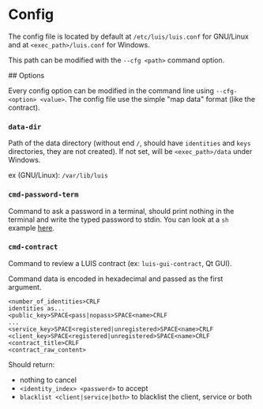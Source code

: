 
# Config

The config file is located by default at `/etc/luis/luis.conf` for GNU/Linux and at `<exec_path>/luis.conf` for Windows.

This path can be modified with the `--cfg <path>` command option.

## Options

Every config option can be modified in the command line using `--cfg-<option> <value>`.
The config file use the simple "map data" format (like the contract).

### `data-dir`

Path of the data directory (without end `/`, should have `identities` and `keys` directories, they are not created).
If not set, will be `<exec_path>/data` under Windows.

ex (GNU/Linux): `/var/lib/luis`

### `cmd-password-term`

Command to ask a password in a terminal, should print nothing in the terminal and write the typed password to stdin.
You can look at a `sh` example [here](../rsc/cmd_password_term.sh).

### `cmd-contract`

Command to review a LUIS contract (ex: `luis-gui-contract`, Qt GUI).

Command data is encoded in hexadecimal and passed as the first argument.

```
<number_of_identities>CRLF
identities as...
<public_key>SPACE<pass|nopass>SPACE<name>CRLF
...
<service_key>SPACE<registered|unregistered>SPACE<name>CRLF
<client_key>SPACE<registered|unregistered>SPACE<name>CRLF
<contract_title>CRLF
<contract_raw_content>
```

Should return:
* nothing to cancel
* `<identity_index> <password>` to accept
* `blacklist <client|service|both>` to blacklist the client, service or both
